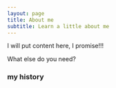 ```yaml
---
layout: page
title: About me
subtitle: Learn a little about me
---
```


I will put content here, I promise!!!


What else do you need?

### my history

